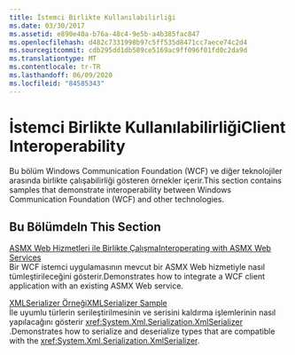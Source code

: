 ```yaml
---
title: İstemci Birlikte Kullanılabilirliği
ms.date: 03/30/2017
ms.assetid: e890e40a-b76a-48c4-9e5b-a4b385fac847
ms.openlocfilehash: d482c7331998b97c5ff535d8471cc7aece74c2d4
ms.sourcegitcommit: cdb295dd1db589ce5169ac9ff096f01fd0c2da9d
ms.translationtype: MT
ms.contentlocale: tr-TR
ms.lasthandoff: 06/09/2020
ms.locfileid: "84585343"
---
```

# <a name="client-interoperability"></a><span data-ttu-id="8f220-102">İstemci Birlikte Kullanılabilirliği</span><span class="sxs-lookup"><span data-stu-id="8f220-102">Client Interoperability</span></span>
<span data-ttu-id="8f220-103">Bu bölüm Windows Communication Foundation (WCF) ve diğer teknolojiler arasında birlikte çalışabilirliği gösteren örnekler içerir.</span><span class="sxs-lookup"><span data-stu-id="8f220-103">This section contains samples that demonstrate interoperability between Windows Communication Foundation (WCF) and other technologies.</span></span>  
  
## <a name="in-this-section"></a><span data-ttu-id="8f220-104">Bu Bölümde</span><span class="sxs-lookup"><span data-stu-id="8f220-104">In This Section</span></span>  
 [<span data-ttu-id="8f220-105">ASMX Web Hizmetleri ile Birlikte Çalışma</span><span class="sxs-lookup"><span data-stu-id="8f220-105">Interoperating with ASMX Web Services</span></span>](interoperating-with-asmx-web-services.md)  
 <span data-ttu-id="8f220-106">Bir WCF istemci uygulamasının mevcut bir ASMX Web hizmetiyle nasıl tümleştirileceğini gösterir.</span><span class="sxs-lookup"><span data-stu-id="8f220-106">Demonstrates how to integrate a WCF client application with an existing ASMX Web service.</span></span>  
  
 [<span data-ttu-id="8f220-107">XMLSerializer Örneği</span><span class="sxs-lookup"><span data-stu-id="8f220-107">XMLSerializer Sample</span></span>](xmlserializer-sample.md)  
 <span data-ttu-id="8f220-108">İle uyumlu türlerin serileştirilmesinin ve serisini kaldırma işlemlerinin nasıl yapılacağını gösterir <xref:System.Xml.Serialization.XmlSerializer> .</span><span class="sxs-lookup"><span data-stu-id="8f220-108">Demonstrates how to serialize and deserialize types that are compatible with the <xref:System.Xml.Serialization.XmlSerializer>.</span></span>
